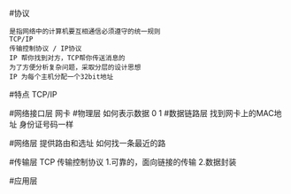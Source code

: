 #协议
```
是指网络中的计算机要互相通信必须遵守的统一规则
TCP/IP
传输控制协议 / IP协议
IP 帮你找到对方，TCP帮你传送消息的
为了方便分析复杂问题，采取分层的设计思想
IP 为每个主机分配一个32bit地址
```

#特点
TCP/IP

#网络接口层
网卡
#物理层
如何表示数据 0 1
#数据链路层
找到网卡上的MAC地址 身份证号码一样

#网络层
提供路由和选址
如何找一条最近的路

#传输层
TCP 传输控制协议
1.可靠的，面向链接的传输
2.数据封装

#应用层